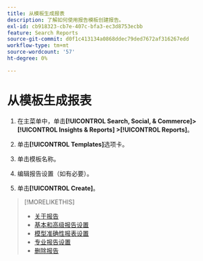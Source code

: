 ```yaml
---
title: 从模板生成报表
description: 了解如何使用报告模板创建报告。
exl-id: cb918323-cb7e-407c-bfa3-ec3d8753ecbb
feature: Search Reports
source-git-commit: d0f1c413134a0868ddec79ded7672af316267edd
workflow-type: tm+mt
source-wordcount: '57'
ht-degree: 0%

---
```


# 从模板生成报表

1. 在主菜单中，单击&#x200B;**[!UICONTROL Search, Social, & Commerce]> [!UICONTROL Insights & Reports] >[!UICONTROL Reports]**。

1. 单击&#x200B;**[!UICONTROL Templates]**&#x200B;选项卡。

1. 单击模板名称。

1. 编辑报告设置（如有必要）。

1. 单击&#x200B;**[!UICONTROL Create]**。

>[!MORELIKETHIS]
>
>* [关于报告](/help/search-social-commerce/reports/report-about.md)
>* [基本和高级报告设置](/help/search-social-commerce/reports/management/basic-advanced/basic-advanced-report-settings.md)
>* [模型准确性报表设置](/help/search-social-commerce/reports/management/model-accuracy/model-accuracy-report-settings.md)
>* [专业报告设置](/help/search-social-commerce/reports/management/specialty/specialty-report-settings.md)
>* [删除报告](/help/search-social-commerce/reports/management/report-delete.md)
